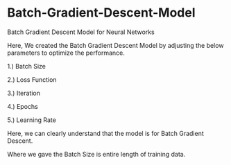 # Batch-Gradient-Descent-Model

Batch Gradient Descent Model for Neural Networks

Here, We created the Batch Gradient Descent Model by adjusting the below parameters to optimize the performance.

1.) Batch Size

2.) Loss Function

3.) Iteration

4.) Epochs 

5.) Learning Rate

Here, we can clearly understand that the model is for Batch Gradient Descent.

Where we gave the Batch Size is entire length of training data.

